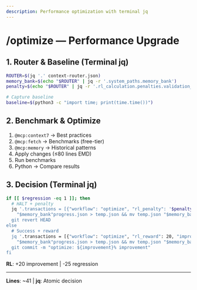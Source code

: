 ```yaml
---
description: Performance optimization with terminal jq
---
```


# /optimize — Performance Upgrade

## 1. Router & Baseline (Terminal jq)

```bash
ROUTER=$(jq '.' context-router.json)
memory_bank=$(echo "$ROUTER" | jq -r '.system_paths.memory_bank')
penalty=$(echo "$ROUTER" | jq -r '.rl_calculation.penalties.validation_failure')  # -25

# Capture baseline
baseline=$(python3 -c "import time; print(time.time())")
```

## 2. Benchmark & Optimize

1. `@mcp:context7` → Best practices
2. `@mcp:fetch` → Benchmarks (free-tier)
3. `@mcp:memory` → Historical patterns
4. Apply changes (≤80 lines EMD)
5. Run benchmarks
6. Python → Compare results

## 3. Decision (Terminal jq)

```bash
if [[ $regression -eq 1 ]]; then
  # HALT + penalty
  jq '.transactions = [{"workflow": "optimize", "rl_penalty": '$penalty'}] + .transactions | .total_rl_score += '$penalty' \
    "$memory_bank"progress.json > temp.json && mv temp.json "$memory_bank"progress.json
  git revert HEAD
else
  # Success + reward
  jq '.transactions = [{"workflow": "optimize", "rl_reward": 20, "improvement_pct": '$improvement'}] + .transactions | .total_rl_score += 20' \
    "$memory_bank"progress.json > temp.json && mv temp.json "$memory_bank"progress.json
  git commit -m "optimize: ${improvement}% improvement"
fi
```

**RL**: +20 improvement | -25 regression

---
**Lines**: ~41 | **jq**: Atomic decision
